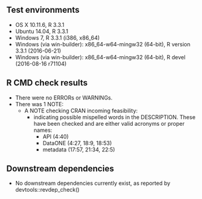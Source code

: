## Test environments

* OS X 10.11.6, R 3.3.1
* Ubuntu 14.04, R 3.3.1
* Windows 7, R 3.3.1 (i386, x86_64)
* Windows (via win-builder): x86_64-w64-mingw32 (64-bit), R version 3.3.1 (2016-06-21)
* Windows (via win-builder): x86_64-w64-mingw32 (64-bit), R devel (2016-08-16 r71104)

## R CMD check results

* There were no ERRORs or WARNINGs.
* There was 1 NOTE:
  - A NOTE checking CRAN incoming feasibility:
    - indicating possible mispelled words in the DESCRIPTION. These have been checked
      and are either valid acronyms or proper names:
      - API (4:40)
      - DataONE (4:27, 18:9, 18:53)
      - metadata (17:57, 21:34, 22:5)

## Downstream dependencies

* No downstream dependencies currently exist, as reported by devtools::revdep_check()
